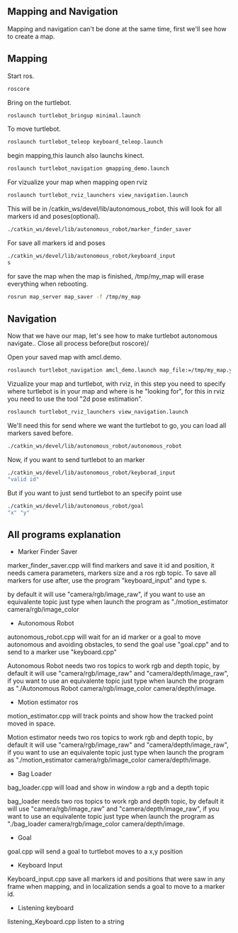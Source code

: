 Mapping and Navigation
------------


Mapping and navigation can't be done at the same time, first we'll see how to create a map.

Mapping 
------------
Start ros.

```bash
roscore 
```

Bring on the turtlebot.

```bash
roslaunch turtlebot_bringup minimal.launch
```
To move turtlebot.

```bash
roslaunch turtlebot_teleop keyboard_teleop.launch
```

begin mapping,this launch also launchs kinect.

```bash
roslaunch turtlebot_navigation gmapping_demo.launch
```

For vizualize your map when mapping open rviz

```bash
roslaunch turtlebot_rviz_launchers view_navigation.launch
```

This will be in /catkin_ws/devel/lib/autonomous_robot, this will look for all markers id and poses(optional).

```bash
./catkin_ws/devel/lib/autonomous_robot/marker_finder_saver
```
For save all markers id and poses 

```bash
./catkin_ws/devel/lib/autonomous_robot/keyboard_input
s
```

for save the map when the map is finished, /tmp/my_map will erase everything when rebooting.

```bash
rosrun map_server map_saver -f /tmp/my_map
```

Navigation 
------------
Now that we have our map, let's see how to make turtlebot autonomous navigate..
Close all process before(but roscore)/

Open your saved map with amcl.demo.

```bash
roslaunch turtlebot_navigation amcl_demo.launch map_file:=/tmp/my_map.yaml
```

Vizualize your map and turtlebot, with rviz, in this step you need to specify where turtlebot is in your map 
and where is he "looking for", for this in rviz you need to use the tool "2d pose estimation".

```bash
roslaunch turtlebot_rviz_launchers view_navigation.launch
```

We'll need this for send where we want the turtlebot to go, you can load all markers saved before.

```bash
./catkin_ws/devel/lib/autonomous_robot/autonomous_robot
```

Now, if you want to send turtlebot to an marker

```bash
./catkin_ws/devel/lib/autonomous_robot/keyborad_input
"valid id"
```

But if you want to just send turtlebot to an specify point use

```bash
./catkin_ws/devel/lib/autonomous_robot/goal
"x" "y"
```

All programs explanation 
------------

- Marker Finder Saver

marker_finder_saver.cpp will find markers and save it id and position, it needs camera parameters, markers size and a ros rgb topic.
To save all markers for use after, use the program "keyboard_input" and type s.

by default it will use "camera/rgb/image_raw", if you want to use an equivalente topic just type when launch the program as "./motion_estimator camera/rgb/image_color

- Autonomous Robot

autonomous_robot.cpp will wait for an id marker or a goal to move autonomous and avoiding obstacles, to send the goal use 
"goal.cpp" and to send to a marker use "keyboard.cpp"

Autonomous Robot needs two ros topics to work rgb and depth topic, by default it will use "camera/rgb/image_raw" and "camera/depth/image_raw",
if you want to use an equivalente topic just type when launch the program as "./Autonomous Robot camera/rgb/image_color camera/depth/image.

- Motion estimator ros

motion_estimator.cpp will track points and show how the tracked point moved in space.

Motion estimator needs two ros topics to work rgb and depth topic, by default it will use "camera/rgb/image_raw" and "camera/depth/image_raw",
if you want to use an equivalente topic just type when launch the program as "./motion_estimator camera/rgb/image_color camera/depth/image.

- Bag Loader

bag_loader.cpp will load and show in window a rgb and a depth topic

bag_loader needs two ros topics to work rgb and depth topic, by default it will use "camera/rgb/image_raw" and "camera/depth/image_raw",
if you want to use an equivalente topic just type when launch the program as "./bag_loader camera/rgb/image_color camera/depth/image.

- Goal

goal.cpp will send a goal to turtlebot moves to a x,y position

- Keyboard Input

Keyboard_input.cpp save all markers id and positions that were saw in any frame when mapping, and in localization sends a goal to move to a marker id.

- Listening keyboard

listening_Keyboard.cpp listen to a string

